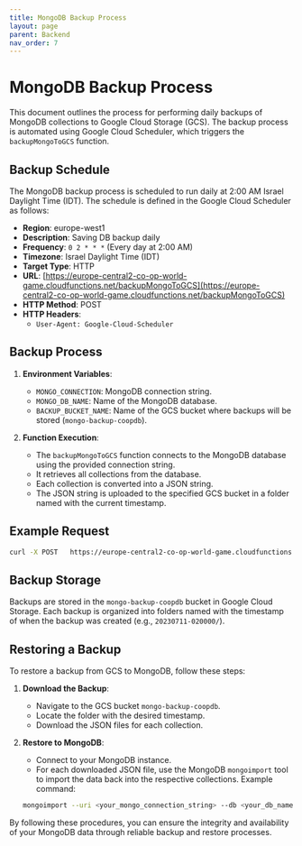 ```yaml
---
title: MongoDB Backup Process
layout: page
parent: Backend
nav_order: 7
---
```


# MongoDB Backup Process

This document outlines the process for performing daily backups of MongoDB collections to Google Cloud Storage (GCS). The backup process is automated using Google Cloud Scheduler, which triggers the `backupMongoToGCS` function.

## Backup Schedule

The MongoDB backup process is scheduled to run daily at 2:00 AM Israel Daylight Time (IDT). The schedule is defined in the Google Cloud Scheduler as follows:

- **Region**: europe-west1
- **Description**: Saving DB backup daily
- **Frequency**: `0 2 * * *` (Every day at 2:00 AM)
- **Timezone**: Israel Daylight Time (IDT)
- **Target Type**: HTTP
- **URL**: [https://europe-central2-co-op-world-game.cloudfunctions.net/backupMongoToGCS](https://europe-central2-co-op-world-game.cloudfunctions.net/backupMongoToGCS)
- **HTTP Method**: POST
- **HTTP Headers**: 
  - `User-Agent: Google-Cloud-Scheduler`

## Backup Process

1. **Environment Variables**:
   - `MONGO_CONNECTION`: MongoDB connection string.
   - `MONGO_DB_NAME`: Name of the MongoDB database.
   - `BACKUP_BUCKET_NAME`: Name of the GCS bucket where backups will be stored (`mongo-backup-coopdb`).

2. **Function Execution**:
   - The `backupMongoToGCS` function connects to the MongoDB database using the provided connection string.
   - It retrieves all collections from the database.
   - Each collection is converted into a JSON string.
   - The JSON string is uploaded to the specified GCS bucket in a folder named with the current timestamp.

## Example Request

```bash
curl -X POST   https://europe-central2-co-op-world-game.cloudfunctions.net/backupMongoToGCS
```

## Backup Storage

Backups are stored in the `mongo-backup-coopdb` bucket in Google Cloud Storage. Each backup is organized into folders named with the timestamp of when the backup was created (e.g., `20230711-020000/`).

## Restoring a Backup

To restore a backup from GCS to MongoDB, follow these steps:

1. **Download the Backup**:
   - Navigate to the GCS bucket `mongo-backup-coopdb`.
   - Locate the folder with the desired timestamp.
   - Download the JSON files for each collection.

2. **Restore to MongoDB**:
   - Connect to your MongoDB instance.
   - For each downloaded JSON file, use the MongoDB `mongoimport` tool to import the data back into the respective collections. Example command:
   
   ```bash
   mongoimport --uri <your_mongo_connection_string> --db <your_db_name> --collection <collection_name> --file <path_to_json_file>
   ```

By following these procedures, you can ensure the integrity and availability of your MongoDB data through reliable backup and restore processes.
